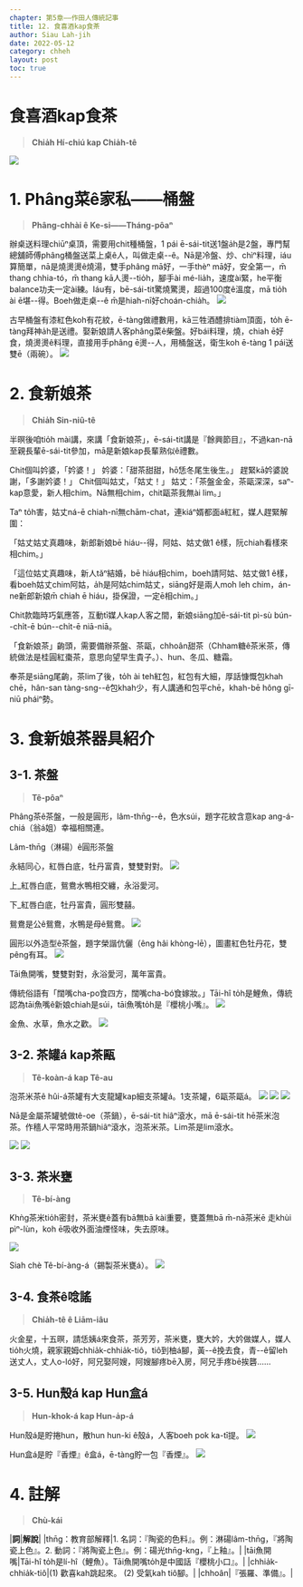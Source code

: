 ```yaml
---
chapter: 第5章——作田人傳統記事
title: 12. 食喜酒kap食茶
author: Siau Lah-jih
date: 2022-05-12
category: chheh
layout: post
toc: true
---
```


# 食喜酒kap食茶
> **Chia̍h Hí-chiú kap Chia̍h-tê**

![](../too5/18/圖.jpg)


# 1. Phâng菜ê家私——桶盤
> **Phâng-chhài ê Ke-si——Tháng-pôaⁿ**

辦桌送料理chiūⁿ桌頂，需要用chit種桶盤，1 pái ē-sái-tit送1盤a̍h是2盤，專門幫總舖師傅phâng桶盤送菜上桌ê人，叫做走桌--ê。Nā是冷盤、炒、chìⁿ料理，iáu算簡單，nā是燒燙燙ê燒湯，雙手phâng mā好，一手thèⁿ mā好，安全第一，m̄ thang chhia-tó，m̄ thang kā人燙--tio̍h，腳手ài mé-lia̍h，速度ài緊，he平衡balance功夫一定ài練。Iáu有，bē-sái-tit驚燒驚燙，超過100度ê溫度，mā tio̍h ài ē堪--得。Boeh做走桌--ê m̄是hiah-nī好choán-chia̍h。
![](../too5/18/185-桶盤.jpg)

古早桶盤有漆紅色koh有花紋，ē-tàng做禮數用，kā三牲酒醴排tiàm頂面，to̍h ē-tàng拜神a̍h是送禮。娶新娘請人客phâng菜ê柴盤。好bái料理，燒，chiah ē好食，燒燙燙ê料理，直接用手phâng ē燙--人，用桶盤送，衛生koh ē-tàng 1 pái送雙ē（兩碗）。
![](../too5/18/186-桶盤.jpg)

# 2. 食新娘茶
> **Chia̍h Sin-niû-tê**

半暝後咱tio̍h mài講，來講「食新娘茶」，ē-sái-tit講是『餘興節目』，不過kan-nā至親長輩ē-sái-tit參加，mā是新娘kap長輩熟似ê禮數。

Chit個叫妗婆，「妗婆！」
妗婆：「甜茶甜甜，hō͘恁冬尾生後生。」
趕緊kā妗婆說謝，「多謝妗婆！」
Chit個叫姑丈，「姑丈！」
姑丈：「茶盤金金，茶甌深深，saⁿ-kap意愛，新人相chim。Nā無相chim，chit甌茶我無ài lim。」

Taⁿ to̍h害，姑丈ná-ē chiah-nī無chām-chat，連kiáⁿ婿都面á紅紅，媒人趕緊解圍：

「姑丈姑丈真趣味，新郎新娘bē hiáu--得，阿姑、姑丈做1 ê樣，阮chiah看樣來相chim。」

「這位姑丈真趣味，新人tăⁿ結婚，bē hiáu相chim，boeh請阿姑、姑丈做1 ê樣，看boeh姑丈chim阿姑，a̍h是阿姑chim姑丈，siāng好是兩人mo͘h leh chim，án-ne新郎新娘m̄ chiah ē hiáu，掛保證，一定ē相chim。」

Chit款臨時巧氣應答，互動tī媒人kap人客之間，新娘siāng加ē-sái-tit pì-sù bún--chi̍t-ē bún--chi̍t-ē niā-niā。

「食新娘茶」齣頭，需要備辦茶盤、茶甌，chhoân甜茶（Chham糖ê茶米茶，傳統做法是桂圓紅棗茶，意思向望早生貴子。）、hun、冬瓜、糖霜。

奉茶是siāng尾齣，茶lim了後，to̍h ài teh紅包，紅包有大細，厚話慷慨包khah chē，hân-san tàng-sng--ê包khah少，有人講通和包平chē，khah-bē hông gī-niū pháiⁿ勢。

# 3. 食新娘茶器具紹介

## 3-1. 茶盤
> **Tê-pôaⁿ**

Phâng茶ê茶盤，一般是圓形，lâm-thn̄g--ê，色水súi，題字花紋含意kap ang-á-chiá（翁á姐）幸福相關連。

Lâm-thn̄g（淋碭）ê圓形茶盤

永結同心，紅唇白底，牡丹富貴，雙雙對對。
![](../too5/18/140-茶盤.jpg)

上_紅唇白底，鴛鴦水鴨相交纏，永浴愛河。

下_紅唇白底，牡丹富貴，圓形雙囍。

鴛鴦是公ê鴛鴦，水鴨是母ê鴛鴦。
![](../too5/18/141-茶盤.jpg)

圓形以外造型ê茶盤，題字榮諧伉儷（êng hâi khòng-lē），圖畫紅色牡丹花，雙pêng有耳。
![](../too5/18/142-茶盤.jpg)

Tāi魚開嘴，雙雙對對，永浴愛河，萬年富貴。

傳統俗語有「闊嘴cha-po͘食四方，闊嘴cha-bó͘食嫁妝。」Tāi-hî to̍h是鯉魚，傳統認為tāi魚嘴ê新娘chiah是súi，tāi魚嘴to̍h是『櫻桃小嘴』。
![](../too5/18/143-茶盤.jpg)

金魚、水草，魚水之歡。
![](../too5/18/144-茶盤.jpg)

## 3-2. 茶罐á kap茶甌
> **Tê-koàn-á kap Tê-au**

泡茶米茶ê hûi-á茶罐有大支龍罐kap細支茶罐á。1支茶罐，6甌茶甌á。
![](../too5/18/145-茶罐仔.jpg)
![](../too5/18/146-茶罐.jpg)
![](../too5/18/147-茶罐仔茶甌.jpg)

Nā是金屬茶罐號做tê-oe（茶鍋），ē-sái-tit hiâⁿ滾水，mā ē-sái-tit hē茶米泡茶。作穡人平常時用茶鍋hiâⁿ滾水，泡茶米茶。Lim茶是lim滾水。

![](../too5/18/147a-茶罐.jpg)
![](../too5/18/147b-茶罐.jpg)

## 3-3. 茶米甕
> **Tê-bí-àng**

Khǹg茶米tio̍h密封，茶米甕ê蓋有bā無bā kài重要，甕蓋無bā m̄-nā茶米ē 走khùi pìⁿ-lùn，koh ē吸收外面油煙怪味，失去原味。

![](../too5/18/148-茶米甕仔.jpg)

Siah chè Tê-bí-àng-á（錫製茶米甕á）。
![](../too5/18/148a.jpg)

## 3-4. 食茶ê唸謠
> **Chia̍h-tê ê Liām-iâu**

火金星，十五暝，請恁姨á來食茶，茶芳芳，茶米甕，甕大妗，大妗做媒人，媒人tio̍h火燒，親家親姆chhia̍k-chhia̍k-tiô，tiô到柚á腳，黃--ê挽去食，青--ê留leh送丈人，丈人o-ló好，阿兄娶阿嫂，阿嫂腳疼bē入房，阿兄手疼bē挨礱‥‥‥

## 3-5. Hun殼á kap Hun盒á
> **Hun-khok-á kap Hun-a̍p-á**

Hun殼á是貯捲hun，散hun hun-ki ê殼á，人客boeh pok ka-tī提。
![](../too5/18/149-薰殼仔.jpg)

Hun盒á是貯『香煙』ê盒á，ē-tàng貯一包『香煙』。
![](../too5/18/150-薰盒仔.jpg)

# 4. 註解
> **Chù-kái**

|**詞**|**解說**|
|thn̄g：教育部解釋|1. 名詞：『陶瓷的色料』。例：淋碭lâm-thn̄g，『將陶瓷上色』。2. 動詞：『將陶瓷上色』。例：碭光thn̄g-kng，『上釉』。|
|tāi魚開嘴|Tāi-hî to̍h是lí-hî（鯉魚）。Tāi魚開嘴to̍h是中國話『櫻桃小口』。|
|chhia̍k-chhia̍k-tiô|(1) 歡喜kah跳起來。 (2) 受氣kah tiô腳。|
|chhoân|『張羅、準備』。|
